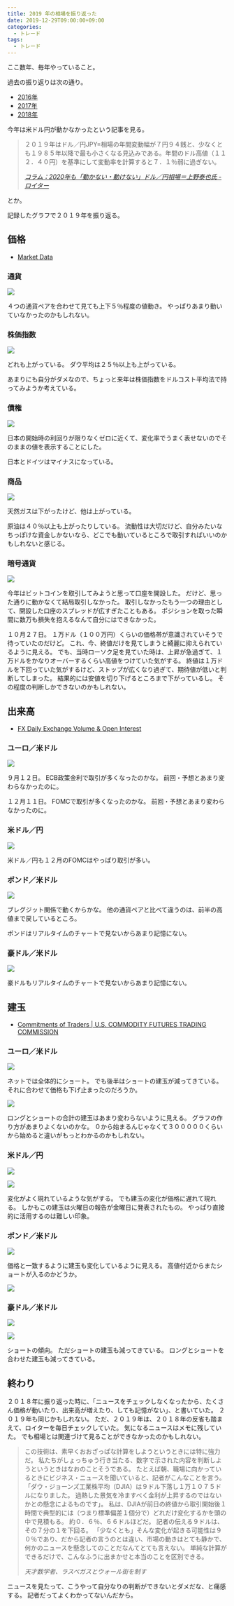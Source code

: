 ```yaml
---
title: 2019 年の相場を振り返った
date: 2019-12-29T09:00:00+09:00
categories:
  - トレード
tags:
  - トレード
---
```


ここ数年、毎年やっていること。

<!--more-->

過去の振り返りは次の通り。

* [2016年](/post/65/)
* [2017年](/post/75/)
* [2018年](/post/213/)

今年は米ドル円が動かなかったという記事を見る。

> ２０１９年はドル／円JPY=相場の年間変動幅が７円９４銭と、少なくとも１９８５年以降で最も小さくなる見込みである。年間のドル高値（１１２．４０円）を基準にして変動率を計算すると７．１％弱に過ぎない。
>
> <cite>[コラム：2020年も「動かない・動けない」ドル／円相場＝上野泰也氏 - ロイター](https://jp.reuters.com/article/column-ueno-idJPKBN1YS1H7)</cite>

とか。

記録したグラフで２０１９年を振り返る。

## 価格

* [Market Data](https://www.wsj.com/market-data)

### 通貨

![](/img/2019-12-29-01-01.jpg)

４つの通貨ペアを合わせて見ても上下５％程度の値動き。
やっぱりあまり動いていなかったのかもしれない。

### 株価指数

![](/img/2019-12-29-01-02.jpg)

どれも上がっている。
ダウ平均は２５％以上も上がっている。

あまりにも自分がダメなので、ちょっと来年は株価指数をドルコスト平均法で持ってみようか考えている。

### 債権

![](/img/2019-12-29-01-03.jpg)

日本の開始時の利回りが限りなくゼロに近くて、変化率でうまく表せないのでそのままの値を表示することにした。

日本とドイツはマイナスになっている。

<!-- ![](/img/2019-12-29-01-04.jpg) -->

### 商品

![](/img/2019-12-29-01-05.jpg)

天然ガスは下がったけど、他は上がっている。

原油は４０％以上も上がったりしている。
流動性は大切だけど、自分みたいなちっぽけな資金しかないなら、どこでも動いているところで取引すればいいのかもしれないと感じる。

### 暗号通貨

![](/img/2019-12-29-01-06.jpg)

今年はビットコインを取引してみようと思って口座を開設した。
だけど、思った通りに動かなくて結局取引しなかった。
取引しなかったもう一つの理由として、開設した口座のスプレッドが広すぎたこともある。
ポジションを取った瞬間に数万も損失を抱えるなんて自分にはできなかった。

１０月２７日。
１万ドル（１００万円）くらいの価格帯が意識されていそうで待っていたのだけど。
これ、今、終値だけを見てしまうと綺麗に抑えられているように見える。
でも、当時ローソク足を見ていた時は、上昇が急過ぎて、１万ドルをかなりオーバーするくらい高値をつけていた気がする。
終値は１万ドルを下回っていた気がするけど、ストップが広くなり過ぎて、期待値が低いと判断してしまった。
結果的には安値を切り下げるところまで下がっているし。
その程度の判断しかできないのかもしれない。

## 出来高

* [FX Daily Exchange Volume & Open Interest](https://www.cmegroup.com/market-data/volume-open-interest/fx-volume.html)

### ユーロ／米ドル

![](/img/2019-12-29-01-07.png)

９月１２日。
ECB政策金利で取引が多くなったのかな。
前回・予想とあまり変わらなかったのに。

１２月１１日。
FOMCで取引が多くなったのかな。
前回・予想とあまり変わらなかったのに。

### 米ドル／円

![](/img/2019-12-29-01-08.png)

米ドル／円も１２月のFOMCはやっぱり取引が多い。

### ポンド／米ドル

![](/img/2019-12-29-01-09.png)

ブレグジット関係で動くからかな。
他の通貨ペアと比べて違うのは、前半の高値まで戻しているところ。

ポンドはリアルタイムのチャートで見ないからあまり記憶にない。

### 豪ドル／米ドル

![](/img/2019-12-29-01-10.png)

豪ドルもリアルタイムのチャートで見ないからあまり記憶にない。

## 建玉

* [Commitments of Traders | U.S. COMMODITY FUTURES TRADING COMMISSION](https://www.cftc.gov/MarketReports/CommitmentsofTraders/index.htm)

### ユーロ／米ドル

![](/img/2019-12-29-01-11.png)

ネットでは全体的にショート。
でも後半はショートの建玉が減ってきている。
それに合わせて価格も下げ止まったのだろうか。

![](/img/2019-12-29-01-12.png)

ロングとショートの合計の建玉はあまり変わらないように見える。
グラフの作り方があまりよくないのかな。
０から始まるんじゃなくて３０００００くらいから始めると違いがもっとわかるのかもしれない。

### 米ドル／円

![](/img/2019-12-29-01-13.png)

![](/img/2019-12-29-01-14.png)

変化がよく現れているような気がする。
でも建玉の変化が価格に遅れて現れる。
しかもこの建玉は火曜日の報告が金曜日に発表されたもの。
やっぱり直接的に活用するのは難しい印象。

### ポンド／米ドル

![](/img/2019-12-29-01-15.png)

価格と一致するように建玉も変化しているように見える。
高値付近からまたショートが入るのかどうか。

![](/img/2019-12-29-01-16.png)

### 豪ドル／米ドル

![](/img/2019-12-29-01-17.png)

![](/img/2019-12-29-01-18.png)

ショートの傾向。
ただショートの建玉も減ってきている。
ロングとショートを合わせた建玉も減ってきている。

## 終わり

２０１８年に振り返った時に、「ニュースをチェックしなくなったから、たくさん価格が動いたり、出来高が増えたり、しても記憶がない」、と書いていた。
２０１９年も同じかもしれない。
ただ、２０１９年は、２０１８年の反省も踏まえて、ロイターを毎日チェックしていた。
気になるニュースはメモに残していた。
でも相場とは関連づけて見ることができなかったのかもしれない。

> この技術は、素早くおおざっぱな計算をしようというときには特に強力だ。
> 私たちがしょっちゅう行き当たる、数字で示された内容を判断しようというときはなおのことそうである。
> たとえば朝、職場に向かっているときにビジネス・ニュースを聞いていると、記者がこんなことを言う。
> 「ダウ・ジョーンズ工業株平均（DJIA）は９ドル下落し１万１０７５ドルになりました。
> 過熱した景気を冷ますべく金利が上昇するのではないかとの懸念によるものです」。
> 私は、DJIAが前日の終値から取引開始後１時間で典型的には（つまり標準偏差１個分で）どれだけ変化するかを頭の中で見積もる。
> 約０．６％、６６ドルほどだ。
> 記者の伝える９ドルは、その７分の１を下回る。
> 「少なくとも」そんな変化が起きる可能性は９０％であり、だから記者の言うのとは違い、市場の動きはとても静かで、何かのニュースを懸念してのことだなんてとても言えない。
> 単純な計算ができるだけで、こんなふうに出まかせと本当のことを区別できる。
>
> <cite>天才数学者、ラスベガスとウォール街を制す</cite>

ニュースを見たって、こうやって自分なりの判断ができないとダメだな、と痛感する。
記者だってよくわかってないんだから。
